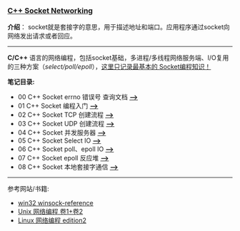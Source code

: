 ### [C++ Socket Networking](#)
**介绍**： socket就是套接字的意思，用于描述地址和端口。应用程序通过socket向网络发出请求或者回应。

----
**C/C++** 语言的网络编程，包括socket基础，多进程/多线程网络服务端、I/O复用的三种方案（*select/poll/epoll*），[这里只记录最基本的
Socket编程知识！](#)

**笔记目录:**

* 00 C++ Socket errno 错误号 查询文档 [**-->**](./contents/errno.md)
* 01 C++ Socket 编程入门 [**-->**](./contents/CPPNetworkProgramming.md)
* 02 C++ Socket TCP 创建流程 [**-->**](./contents/CPPSocketContinue.md)
* 03 C++ Socket UDP 创建流程 [**-->**](./contents/CPPSocketUDPContinue.md)
* 04 C++ Socket 并发服务器 [**-->**](./contents/CPPSocketMore.md)
* 05 C++ Socket Select IO [**-->**](./contents/CPPSocketIOSelect.md)
* 06 C++ Socket poll、epoll IO [**-->**](./contents/CPPSocketIOPoll.md)
* 07 C++ Socket epoll 反应堆 [**-->**](./contents/CPPSocketEpollReactor.md)
* 08 C++ Socket 本地套接字通信 [**-->**](./contents/CPPSocketLocalCommunication.md)




----
参考网站/书籍:
- [win32 winsock-reference](https://learn.microsoft.com/zh-cn/windows/win32/winsock/winsock-reference)
- [Unix 网络编程 卷1+卷2](#)
- [Linux 网络编程 edition2](#)
